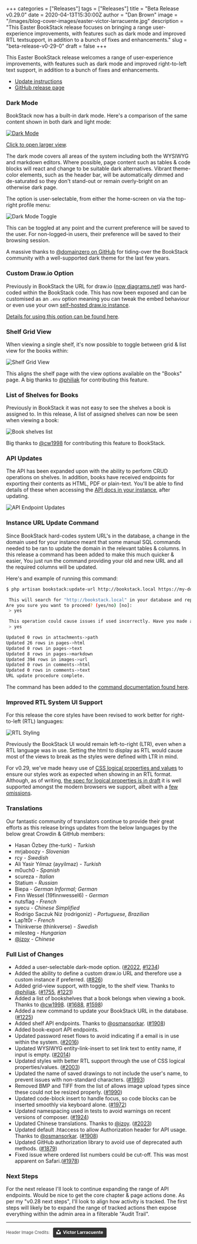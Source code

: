 +++
categories = ["Releases"]
tags = ["Releases"]
title = "Beta Release v0.29.0"
date = 2020-04-13T15:30:00Z
author = "Dan Brown"
image = "/images/blog-cover-images/easter-victor-larracuente.jpg"
description = "This Easter BookStack release focuses on bringing a range user-experience improvements, with features such as dark mode and improved RTL textsupport, in addition to a bunch of fixes and enhancements."
slug = "beta-release-v0-29-0"
draft = false
+++

This Easter BookStack release welcomes a range of user-experience improvements, with 
features such as dark mode and improved right-to-left text support, in addition to a bunch
of fixes and enhancements. 

* [Update instructions](https://www.bookstackapp.com/docs/admin/updates)
* [GitHub release page](https://github.com/BookStackApp/BookStack/releases/tag/v0.29.0)


### Dark Mode

BookStack now has a built-in dark mode. Here's a comparison of the same content shown in both dark and light mode:

[![Dark Mode](/images/2020/04/bookstack-dark-mode.png)](/images/2020/04/bookstack-dark-mode.png)

[Click to open larger view](/images/2020/04/bookstack-dark-mode.png).

The dark mode covers all areas of the system including both the WYSIWYG and markdown editors. 
Where possible, page content such as tables & code blocks will react and change to be suitable dark alternatives.
Vibrant theme-color elements, such as the header bar, will be automatically dimmed and de-saturated 
so they don't stand-out or remain overly-bright on an otherwise dark page.

The option is user-selectable, from either the home-screen on via the top-right profile menu:


![Dark Mode Toggle](/images/2020/04/bookstack-dark-mode-toggle.png)

This can be toggled at any point and the current preference will be saved to the user.
For non-logged-in users, their preference will be saved to their browsing session.

A massive thanks to [@domainzero on GitHub](https://github.com/domainzero) for tiding-over the BookStack
community with a well-supported dark theme for the last few years.


### Custom Draw.io Option

Previously in BookStack the URL for draw.io ([now diagrams.net](https://www.diagrams.net/blog/move-diagrams-net)) 
was hard-coded within the BookStack code. This has now been exposed and can be customised as an `.env` option
meaning you can tweak the embed behaviour or even use your own [self-hosted draw.io instance](https://github.com/jgraph/drawio).

[Details for using this option can be found here](/docs/admin/other-config/#custom-drawio-url).

### Shelf Grid View

When viewing a single shelf, it's now possible to toggle between grid & list view
for the books within:

![Shelf Grid View](/images/2020/04/bookstack-shelf-grid.png)

This aligns the shelf page with the view options available on the "Books" page.
A big thanks to [@philjak](https://github.com/BookStackApp/BookStack/pull/1755) for contributing 
this feature.

### List of Shelves for Books

Previously in BookStack it was not easy to see the shelves a book is assigned to. 
In this release, A list of assigned shelves can now be seen when viewing a book:

![Book shelves list](/images/2020/04/bookstack-book-shelves-list.png)

Big thanks to [@cw1998](https://github.com/BookStackApp/BookStack/pull/1688) for contributing
this feature to BookStack.


### API Updates

The API has been expanded upon with the ability to perform CRUD operations on shelves.
In addition, books have received endpoints for exporting their contents as HTML, PDF or plain-text.
You'll be able to find details of these when accessing the [API docs in your instance](/docs/admin/hacking-bookstack/#bookstack-api), after updating.

![API Endpoint Updates](/images/2020/04/bookstack-api-endpoints.png)

### Instance URL Update Command

Since BookStack hard-codes system URL's in the database, a change in the domain 
used for your instance meant that some manual SQL commands needed to be ran to 
update the domain in the relevant tables & columns. In this release a command
has been added to make this much quicker & easier, You just run the command providing 
your old and new URL and all the required columns will be updated.

Here's and example of running this command:

```bash
$ php artisan bookstack:update-url http://bookstack.local https://my-docs.com    

 This will search for "http://bookstack.local" in your database and replace it with  "https://my-docs.com".
Are you sure you want to proceed? (yes/no) [no]:
 > yes

 This operation could cause issues if used incorrectly. Have you made a backup of your existing database? (yes/no) [no]:
 > yes

Updated 0 rows in attachments->path
Updated 26 rows in pages->html
Updated 0 rows in pages->text
Updated 8 rows in pages->markdown
Updated 394 rows in images->url
Updated 0 rows in comments->html
Updated 0 rows in comments->text
URL update procedure complete.
```

The command has been added to the [command documentation found here](/docs/admin/commands/).


### Improved RTL System UI Support

For this release the core styles have been revised to work better for right-to-left (RTL) languages:

![RTL Styling](/images/2020/04/bookstack-rtl.png)

Previously the BookStack UI would remain left-to-right (LTR), even when a RTL language was in use.
Setting the html to display as RTL would cause most of the views to break as the styles were defined with LTR
in mind. 

For v0.29, we've made heavy use of [CSS logical properties and values](https://developer.mozilla.org/en-US/docs/Web/CSS/CSS_Logical_Properties)
to ensure our styles work as expected when showing in an RTL format. Although, as of writing, [the spec for logical properties is in draft](https://drafts.csswg.org/css-logical/) it is well supported amongst the modern browsers we support, albeit with a [few omissions](https://bugs.chromium.org/p/chromium/issues/detail?id=1050751).

### Translations

Our fantastic community of translators continue to provide their great efforts as this release brings updates
from the below languages by the below great Crowdin & GitHub members:

* Hasan Özbey (the-turk) - *Turkish*
* mrjaboozy - *Slovenian*
* rcy - *Swedish*
* Ali Yasir Yılmaz (ayyilmaz) - *Turkish*
* m0uch0 - *Spanish*
* scureza - *Italian*
* Statium - *Russian*
* Biepa - *German Informal; German*
* Finn Wessel (19finnwessel6) - *German*
* nutsflag - *French*
* syecu - *Chinese Simplified*
* Rodrigo Saczuk Niz (rodrigoniz) - *Portuguese, Brazilian*
* Lap1t0r - *French*
* Thinkverse (thinkverse) - *Swedish*
* milesteg - *Hungarian*
* [@jzoy](https://github.com/BookStackApp/BookStack/pull/2023) - *Chinese*

### Full List of Changes

* Added a user-selectable dark-mode option. ([#2022](https://github.com/BookStackApp/BookStack/pull/2022), [#1234](https://github.com/BookStackApp/BookStack/issues/1234))
* Added the ability to define a custom draw.io URL and therefore use a custom instance if preferred. ([#826](https://github.com/BookStackApp/BookStack/issues/826))
* Added grid-view support, with toggle, to the shelf view. Thanks to [@philjak](https://github.com/BookStackApp/BookStack/pull/1755). ([#1755](https://github.com/BookStackApp/BookStack/pull/1755), [#1221](https://github.com/BookStackApp/BookStack/issues/1221))
* Added a list of bookshelves that a book belongs when viewing a book. Thanks to [@cw1998](https://github.com/BookStackApp/BookStack/pull/1688). ([#1688](https://github.com/BookStackApp/BookStack/pull/1688), [#1598](https://github.com/BookStackApp/BookStack/issues/1598))
* Added a new command to update your BookStack URL in the database. ([#1225](https://github.com/BookStackApp/BookStack/issues/1225))
* Added shelf API endpoints. Thanks to [@osmansorkar](https://github.com/BookStackApp/BookStack/pull/1908). ([#1908](https://github.com/BookStackApp/BookStack/pull/1908))
* Added book-export API endpoints.
* Updated password reset flows to avoid indicating if a email is in use within the system. ([#2016](https://github.com/BookStackApp/BookStack/issues/2016))
* Updated WYSIWYG entity-link-insert to set link text to entity name, if input is empty. ([#2014](https://github.com/BookStackApp/BookStack/issues/2014))
* Updated styles with better RTL support through the use of CSS logical properties/values. ([#2003](https://github.com/BookStackApp/BookStack/pull/2003))
* Updated the name of saved drawings to not include the user's name, to prevent issues with non-standard characters. ([#1993](https://github.com/BookStackApp/BookStack/issues/1993))
* Removed BMP and TIFF from the list of allows image upload types since these could not be resized properly. ([#1990](https://github.com/BookStackApp/BookStack/issues/1990))
* Updated code-block insert to handle focus, so code blocks can be inserted smoothly via keyboard alone. ([#1972](https://github.com/BookStackApp/BookStack/issues/1972))
* Updated namespacing used in tests to avoid warnings on recent versions of composer. ([#1924](https://github.com/BookStackApp/BookStack/issues/1924))
* Updated Chinese translations. Thanks to [@jzoy](https://github.com/BookStackApp/BookStack/pull/2023). ([#2023](https://github.com/BookStackApp/BookStack/pull/2023))
* Updated default .htaccess to allow Authorization header for API usage. Thanks to [@osmansorkar](https://github.com/BookStackApp/BookStack/pull/1908). ([#1908](https://github.com/BookStackApp/BookStack/pull/1908))
* Updated GitHub authorization library to avoid use of deprecated auth methods. ([#1879](https://github.com/BookStackApp/BookStack/issues/1879))
* Fixed issue where ordered list numbers could be cut-off. This was most apparent on Safari.([#1978](https://github.com/BookStackApp/BookStack/issues/1978))


### Next Steps

For the next release I'll look to continue expanding the range of API endpoints. Would be nice to get the core chapter & page actions done.
As per my "v0.28 next steps", I'll look to align how activity is tracked. The first steps will likely be to expand the range of
tracked actions then expose everything within the admin area in a filterable "Audit Trail".

----

<span style="font-size: 0.8em;opacity:0.8;">Header Image Credits: &nbsp; <a style="background-color:black;color:white;text-decoration:none;padding:4px 6px;font-family:-apple-system, BlinkMacSystemFont, &quot;San Francisco&quot;, &quot;Helvetica Neue&quot;, Helvetica, Ubuntu, Roboto, Noto, &quot;Segoe UI&quot;, Arial, sans-serif;font-size:12px;font-weight:bold;line-height:1.2;display:inline-block;border-radius:3px" href="https://unsplash.com/@victorbrd?utm_medium=referral&amp;utm_campaign=photographer-credit&amp;utm_content=creditBadge" target="_blank" rel="noopener noreferrer" title="Download free do whatever you want high-resolution photos from Victor Larracuente"><span style="display:inline-block;padding:2px 3px"><svg xmlns="http://www.w3.org/2000/svg" style="height:12px;width:auto;position:relative;vertical-align:middle;top:-2px;fill:white" viewBox="0 0 32 32"><title>unsplash-logo</title><path d="M10 9V0h12v9H10zm12 5h10v18H0V14h10v9h12v-9z"></path></svg></span><span style="display:inline-block;padding:2px 3px">Victor Larracuente</span></a></span>

